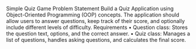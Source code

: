  Simple Quiz Game 
Problem Statement 
Build a Quiz Application using Object-Oriented Programming (OOP) concepts. The application 
should allow users to answer questions, keep track of their score, and optionally include 
different levels of difficulty. 
Requirements 
• Question class: Stores the question text, options, and the correct answer. 
• Quiz class: Manages a list of questions, handles asking questions, and calculates the 
final score. 
 
